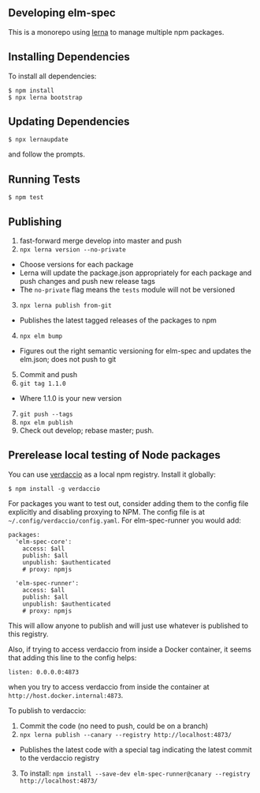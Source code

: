 ## Developing elm-spec

This is a monorepo using [lerna](https://lerna.js.org) to manage multiple npm packages.


## Installing Dependencies

To install all dependencies:

```
$ npm install
$ npx lerna bootstrap
```

## Updating Dependencies

```
$ npx lernaupdate
```

and follow the prompts.

## Running Tests

```
$ npm test
```

## Publishing

1. fast-forward merge develop into master and push
2. `npx lerna version --no-private`
  - Choose versions for each package
  - Lerna will update the package.json appropriately for each package and push changes and push new release tags
  - The `no-private` flag means the `tests` module will not be versioned
3. `npx lerna publish from-git`
  - Publishes the latest tagged releases of the packages to npm
4. `npx elm bump`
  - Figures out the right semantic versioning for elm-spec and updates the elm.json; does not push to git
5. Commit and push
6. `git tag 1.1.0`
  - Where 1.1.0 is your new version
7. `git push --tags`
8. `npx elm publish`
9. Check out develop; rebase master; push.


## Prerelease local testing of Node packages

You can use [verdaccio](https://verdaccio.org) as a local npm registry. Install it globally:

```
$ npm install -g verdaccio
```

For packages you want to test out, consider adding them to the config file explicitly and
disabling proxying to NPM. The config file is at `~/.config/verdaccio/config.yaml`. For elm-spec-runner
you would add:

```
packages:
  'elm-spec-core':
    access: $all
    publish: $all
    unpublish: $authenticated
    # proxy: npmjs

  'elm-spec-runner':
    access: $all
    publish: $all
    unpublish: $authenticated
    # proxy: npmjs
```

This will allow anyone to publish and will just use whatever is published to this registry.

Also, if trying to access verdaccio from inside a Docker container, it seems that adding this
line to the config helps:

```
listen: 0.0.0.0:4873
```

when you try to access verdaccio from inside the container at `http://host.docker.internal:4873`.

To publish to verdaccio:

1. Commit the code (no need to push, could be on a branch)
2. `npx lerna publish --canary --registry http://localhost:4873/`
- Publishes the latest code with a special tag indicating the latest commit to the verdaccio registry
3. To install: `npm install --save-dev elm-spec-runner@canary --registry http://localhost:4873/`

